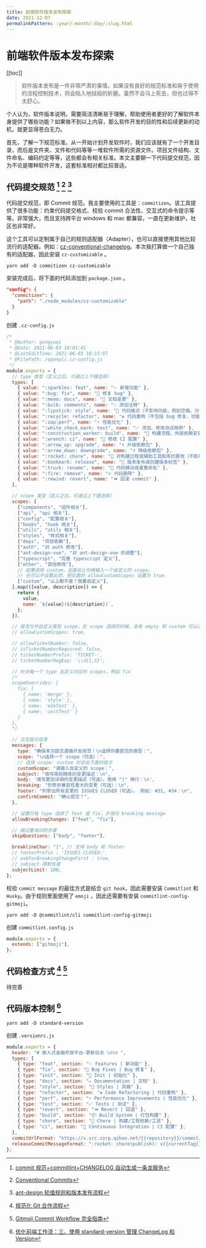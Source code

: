 ```yaml
---
title: 前端软件版本发布探索
date: 2021-12-07
permalinkPattern: :year/:month/:day/:slug.html
---
```


# 前端软件版本发布探索

[[toc]]

> 软件版本发布是一件非常严肃的事情。如果没有良好的规范标准和易于使用的流程控制技术，将会陷入地狱般的折磨。虽然不会马上死去，但也过得不太舒心。

个人认为，软件版本说明，需要简洁清晰易于理解，帮助使用者更好的了解软件本身提供了哪些功能？如果做不到以上内容，那么软件开发的目的性和后续更新的动机，就更显得苍白无力。

首先，了解一下规范标准。从一开始计划开发软件时，我们应该就有了一个开发目录，而后是文件夹、文件和代码等等一堆软件所需的资源文件。项目文件结构、文件命名、编码约定等等，这些都会有相关标准。本文主要聊一下代码提交规范，因为不论是哪种软件开发，这套标准相对都比较普适。

## 代码提交规范 [^1] [^2] [^3]

代码提交规范，即 Commit 规范。我主要使用的工具是：`commitizen`。该工具提供了很多功能：约束代码提交格式、校验 commit 合法性、交互式的命令提示等等。非常强大，而且支持跨平台 windows 和 mac 都兼容，一直在更新维护，社区也非常好。

这个工具可以定制属于自己的规则适配器（Adapter），也可以直接使用其他比较流行的适配器。例如：[cz-conventional-changelog](https://link.zhihu.com/?target=https%3A//github.com/commitizen/cz-conventional-changelog)。本次我打算做一个自己独有的适配器，因此安装 `cz-customizable` 。

```shell
yarn add -D commitizen cz-customizable
```

安装完成后，将下面的代码添加到 `package.json` 。

```json
"config": {
  "commitizen": {
  	"path": "./node_modules/cz-customizable"
  }
}
```

创建 `.cz-config.js`

```javascript
/*
 * @Author: gongyuqi
 * @Date: 2021-06-03 18:01:41
 * @LastEditTime: 2021-06-03 18:15:07
 * @FilePath: /openpl/.cz-config.js
 */
module.exports = {
  // type 类型（定义之后，可通过上下键选择）
  types: [
    { value: ":sparkles: feat", name: "✨ 新增功能" },
    { value: ":bug: fix", name: "🐛 修复 bug" },
    { value: ":memo: docs", name: "📝 文档变更" },
    { value: ":bulb: comments", name: "💡 添加注释" },
    { value: ":lipstick: style", name: "💄 代码格式（不影响功能，例如空格、分号等格式修正）" },
    { value: ":recycle: refactor", name: "♻️ 代码重构（不包括 bug 修复、功能新增）" },
    { value: ":zap:perf", name: "⚡️ 性能优化" },
    { value: ":white_check_mark: test", name: "✅ 添加、修改测试用例" },
    { value: ":construction_worker: build", name: "👷 构建流程、外部依赖变更（如修改 npm 包、修改 webpack 配置等）" },
    { value: ":wrench: ci", name: "🔧 修改 CI 配置" },
    { value: ":arrow_up: upgrade", name: "⬆️ 升级依赖包" },
    { value: ":arrow_down: downgrade", name: "⬇️ 降级依赖包" },
    { value: ":rocket: chore", name: "🚀 对构建过程或辅助工具和库的更改（不影响源文件、测试用例）" },
    { value: ":bookmark: release", name: "🔖 版本发布或创建版本标签" },
    { value: ":truck: rename", name: "🚚 代码移动或者重命名" },
    { value: ":fire: remove", name: "🔥 代码删除" },
    { value: ":rewind: revert", name: "⏪️ 回滚 commit" },
  ],

  // scope 类型（定义之后，可通过上下键选择）
  scopes: [
    ["components", "组件相关"],
    ["api", "api 相关"],
    ["config", "配置相关"],
    ["hooks", "hook 相关"],
    ["utils", "utils 相关"],
    ["styles", "样式相关"],
    ["deps", "项目依赖"],
    ["auth", "对 auth 修改"],
    ["ant-design-vue", "对 ant-design-vue 的调整"],
    ["typescript", "完善 typescript 定义"],
    ["other", "其他修改"],
    // 如果选择 custom，后面会让你再输入一个自定义的 scope。
    // 也可以不设置此项，把后面的 allowCustomScopes 设置为 true
    ["custom", "以上都不是？我要自定义"],
  ].map(([value, description]) => {
    return {
      value,
      name: `${value}(${description})`,
    };
  }),

  // 是否允许自定义填写 scope，在 scope 选择的时候，会有 empty 和 custom 可以选择。
  // allowCustomScopes: true,

  // allowTicketNumber: false,
  // isTicketNumberRequired: false,
  // ticketNumberPrefix: 'TICKET-',
  // ticketNumberRegExp: '\\d{1,5}',

  // 针对每一个 type 去定义对应的 scopes，例如 fix
  /*
  scopeOverrides: {
    fix: [
      { name: 'merge' },
      { name: 'style' },
      { name: 'e2eTest' },
      { name: 'unitTest' }
    ]
  },
  */

  // 交互提示信息
  messages: {
    type: "确保本次提交遵循开发规范！\n选择你要提交的类型：",
    scope: "\n选择一个 scope（可选）：",
    // 选择 scope: custom 时会出下面的提示
    customScope: "请输入自定义的 scope：",
    subject: "填写简短精炼的变更描述：\n",
    body: '填写更加详细的变更描述（可选）。使用 "|" 换行：\n',
    breaking: "列举非兼容性重大的变更（可选）：\n",
    footer: "列举出所有变更的 ISSUES CLOSED（可选）。 例如: #31, #34：\n",
    confirmCommit: "确认提交？",
  },

  // 设置只有 type 选择了 feat 或 fix，才询问 breaking message
  allowBreakingChanges: ["feat", "fix"],

  // 跳过要询问的步骤
  skipQuestions: ["body", "footer"],

  breaklineChar: "|", // 支持 body 和 footer
  // footerPrefix : 'ISSUES CLOSED:'
  // askForBreakingChangeFirst : true,
  // subject 限制长度
  subjectLimit: 100,
};
```

校验 `commit message` 的最佳方式是结合 `git hook`，因此需要安装 `Commitlint` 和 `Husky`。由于规则里面使用了 `emoji` ，因此还需要有安装 `commitlint-config-gitmoji`。

```shell
yarn add -D @commitlint/cli commitlint-config-gitmoji
```

创建 `commitlint.config.js`

```javascript
module.exports = {
  extends: ["gitmoji"],
};
```

## 代码检查方式 [^4] [^5]

待完善

## 代码版本控制 [^6]

```shell
yarn add -D standard-version
```

创建 `.versionrc.js`

```javascript
module.exports = {
  header: "# 嵌入式金融开放平台-更新日志 \n\n ",
  types: [
    { type: "feat", section: "✨ Features | 新功能" },
    { type: "fix", section: "🐛 Bug Fixes | Bug 修复" },
    { type: "init", section: "🎉 Init | 初始化" },
    { type: "docs", section: "✏️ Documentation | 文档" },
    { type: "style", section: "💄 Styles | 风格" },
    { type: "refactor", section: "♻️ Code Refactoring | 代码重构" },
    { type: "perf", section: "⚡ Performance Improvements | 性能优化" },
    { type: "test", section: "✅ Tests | 测试" },
    { type: "revert", section: "⏪ Revert | 回退" },
    { type: "build", section: "📦‍ Build System | 打包构建" },
    { type: "chore", section: "🚀 Chore | 构建/工程依赖/工具" },
    { type: "ci", section: "👷 Continuous Integration | CI 配置" },
  ],
  commitUrlFormat: "https://v.src.corp.qihoo.net/{{repository}}/commit/{{hash}}",
  releaseCommitMessageFormat: ":rocket: chore(publish): v{{currentTag}} 版本发布",
};
```

[^1]: [commit 规范+commitlint+CHANGELOG 自动生成一条龙服务](https://juejin.cn/post/6934292467160514567)
[^2]: [Conventional Commits](https://www.conventionalcommits.org/zh-hans/v1.0.0/)
[^3]: [ant-design 轮值规则和版本发布流程](https://github.com/ant-design/ant-design/wiki/%E8%BD%AE%E5%80%BC%E8%A7%84%E5%88%99%E5%92%8C%E7%89%88%E6%9C%AC%E5%8F%91%E5%B8%83%E6%B5%81%E7%A8%8B)
[^4]: [规范化 Git 合作流程](https://xiaojun1994.top/posts/fa3efcda.html)
[^5]: [Gitmoji Commit Workflow 完全指南](https://www.yuque.com/arvinxx-fe/workflow/gitmoji-commit-workflow)
[^6]: [优化前端工作流：三、使用 standard-version 管理 ChangeLog 和 Version](https://www.jianshu.com/p/bfc96f9a7939)
